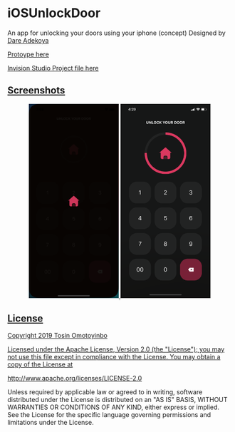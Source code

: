 # iOSUnlockDoor
An app for unlocking your doors using your iphone (concept)
Designed by <a href= "https://twitter.com/dare_adekoya_">Dare Adekoya

<a href= "https://projects.invisionapp.com/prototype/UNLOCK-DOOR-cjrbw87go01gtsb0139r9o6ev/play/981f843b">Protoype here

<a href= "https://www.dropbox.com/s/821c13pp6n8pdtd/UNLOCK%20DOOR.studio?dl=0">Invision Studio Project file here


## Screenshots
<div align="center" markdown="1">

<img src="https://github.com/twisstosin/iOSUnlockDoor/blob/master/iOSUnlockDoor/screenshots/ssapp1.png" width="40%"/>
<img src="https://github.com/twisstosin/iOSUnlockDoor/blob/master/iOSUnlockDoor/screenshots/ssdesign2.png" width="40%"/>
</div>

## License

Copyright 2019 Tosin Omotoyinbo

Licensed under the Apache License, Version 2.0 (the "License");
you may not use this file except in compliance with the License.
You may obtain a copy of the License at

http://www.apache.org/licenses/LICENSE-2.0

Unless required by applicable law or agreed to in writing, software
distributed under the License is distributed on an "AS IS" BASIS,
WITHOUT WARRANTIES OR CONDITIONS OF ANY KIND, either express or implied.
See the License for the specific language governing permissions and
limitations under the License.
